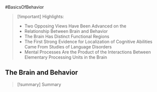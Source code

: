 
#BasicsOfBehavior

>[!important] Highlights:
>- Two Opposing Views Have Been Advanced on the
 >- Relationship Between Brain and Behavior
>- The Brain Has Distinct Functional Regions
> - The First Strong Evidence for Localization of Cognitive Abilities Came From Studies of Language Disorders
>- Mental Processes Are the Product of the Interactions Between Elementary Processing Units in the Brain

## The Brain and Behavior

>[!summary] Summary 
>

